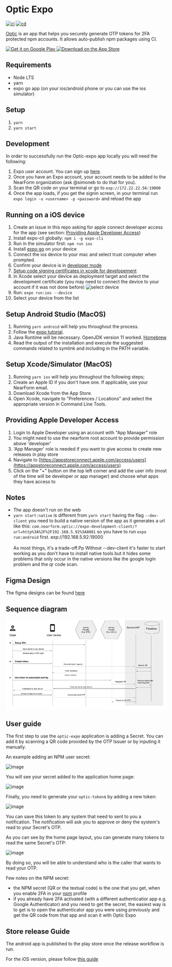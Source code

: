 # Optic Expo

[![ci](https://github.com/nearform/optic-expo/actions/workflows/ci.yml/badge.svg)](https://github.com/nearform/optic-expo/actions/workflows/ci.yml)
[![cd](https://github.com/nearform/optic-expo/actions/workflows/cd.yml/badge.svg)](https://github.com/nearform/optic-expo/actions/workflows/cd.yml)

[Optic](https://expo.dev/@nearform/optic-expo) is an app that helps you securely generate OTP tokens for 2FA protected npm accounts. It allows auto-publish npm packages using CI.

<a href='https://play.google.com/store/apps/details?id=com.nearform.optic'>
  <img alt='Get it on Google Play' src='https://user-images.githubusercontent.com/84892/191009274-938f5cc3-03ac-4bd3-a923-bd2629d77a44.png' style="height:40px"/>
</a>

<a href='https://apps.apple.com/us/app/nearform-optic/id1643969791'>
  <img alt='Download on the App Store' src='https://user-images.githubusercontent.com/84892/191009257-86f3b83e-b2d9-4252-ac05-98732328df2f.png' style="height:40px" />
</a>

## Requirements

- Node LTS
- yarn
- expo go app (on your ios/android phone or you can use the ios simulator)

## Setup

1. `yarn`
1. `yarn start`

## Development

In order to successfully run the Optic-expo app locally you will need the following:

1. Expo user account. You can sign up [here](https://expo.dev/signup).
1. Once you have an Expo account, your account needs to be added to the NearForm organization (ask @simoneb to do that for you).
1. Scan the QR code on your terminal or go to `exp://172.22.22.56:19000`
1. Once the app loads, if you get the signin screen, in your terminal run `expo login -u <username> -p <password>` and reload the app

## Running on a iOS device

1. Create an issue in this repo asking for apple connect developer access for the app (see section: [Providing Apple Developer Access](##providing-apple-developer-access))
1. Install expo-cli globally: `npm i -g expo-cli`
1. Run in the simulator first: `npm run ios`
1. Install [expo go](https://apps.apple.com/us/app/expo-go/id982107779) on your device
1. Connect the ios device to your mac and select trust computer when prompted.
1. Confirm your device is in [developer mode](https://developer.apple.com/documentation/xcode/enabling-developer-mode-on-a-device)
1. [Setup code signing certificates in xcode for developement](https://github.com/expo/fyi/blob/main/setup-xcode-signing.md)
1. In Xcode select your device as deployment target and select the development certificate (you may need to connect the device to your account if it was not done before)
   ![select device](https://user-images.githubusercontent.com/84892/191241139-5db5b905-228f-4af2-a633-47f601de993a.png)
1. Run: `expo run:ios --device`
1. Select your device from the list

## Setup Android Studio (MacOS)

1. Running `yarn android` will help you throughout the process.
1. Follow the [expo tutorial](https://docs.expo.dev/workflow/android-studio-emulator/).
1. Java Runtime will be necessary. OpenJDK version 11 worked. [Homebrew](https://formulae.brew.sh/formula/openjdk@11)
1. Read the output of the installation and execute the suggested commands related to symlink and including in the PATH variable.

## Setup Xcode/Simulator (MacOS)

1. Running `yarn ios` will help you throughout the following steps;
1. Create an Apple ID if you don't have one. If applicable, use your NearForm email.
1. Download Xcode from the App Store.
1. Open Xcode, navigate to "Preferences / Locations" and select the appropriate version in Command Line Tools.

## Providing Apple Developer Access

1. Login to Apple Developer using an account with "App Manager" role
1. You might need to use the nearform root account to provide permission above 'developer'
1. 'App Manager' role is needed if you want to give access to create new releases in play store
1. Navigate to [https://appstoreconnect.apple.com/access/users](https://appstoreconnect.apple.com/access/users)
1. Click on the "+" button on the top left corner and add the user info (most of the time will be developer or app manager) and choose what apps they have access to

## Notes

- The app doesn't run on the web
- `yarn start:native` is different from `yarn start` having the flag `--dev-client` you need to build a native version of the app as it generates a url like this:
  `com.nearform.optic://expo-development-client/?url=http%3A%2F%2F192.168.5.92%3A8081` so you have to run `expo run:android` first.
  exp://192.168.5.92:19000 </br> <br> As most things, it's a trade-off.Pp Without --dev-client it's faster to start working as you don't have to install native tools but it hides some problems that only occur in the native versions like the google login problem and the qr code scan.

## Figma Design

The figma designs can be found [here](<https://www.figma.com/file/xsPf6IIM9AevLN5gZlXM4q/Optic-(Copy)>)

## Sequence diagram

[![](docs/images/architecture.png)](https://docs.google.com/presentation/d/16038cTBefSKQezJk0IZKNXnSqaG2PnU07Sb2_qIkNe8/edit?usp=sharing)

## User guide

The first step to use the `optic-expo` application is adding a Secret. You can add it by scanning a QR code provided by the OTP Issuer or by inputing it manually.

An example adding an NPM user secret:

![image](https://user-images.githubusercontent.com/11404065/159178304-09a9fa80-a73c-433a-9a29-b6a48aa6af7a.png)

You will see your secret added to the application home page:

![image](https://user-images.githubusercontent.com/11404065/159178421-25e1f0c0-46b5-4c4a-8005-39a5fa5c4fd8.png)

Finally, you need to generate your `optic-token`s by adding a new token:

![image](https://user-images.githubusercontent.com/11404065/159178473-f533f308-e1a6-4240-9ad5-ce8680be0ebd.png)

You can save this token to any system that need to sent to you a notification.
The notification will ask you to approve or deny the system's read to your Secret's OTP.

As you can see by the home page layout, you can generate many tokens to read the same Secret's OTP:

![image](https://user-images.githubusercontent.com/11404065/159178635-418e231c-aa9c-4828-bb41-6f68cfb18059.png)

By doing so, you will be able to understand who is the caller that wants to read your OTP.

Few notes on the NPM secret:

- the NPM secret (QR or the textual code) is the one that you get, when you enable 2FA in your [npm](https://www.npmjs.com/) profile
- if you already have 2FA activated (with a different authenticatior app e.g. Google Authenticator) and you need to get the secret, the easiest way is to get is to open the authenticator app you were using previously and get the QR code from that app and scan it with Optic Expo

## Store release Guide

The android app is published to the play store once the release workflow is run.

For the iOS version, please follow [this guide](IOS_RELEASE.md)
